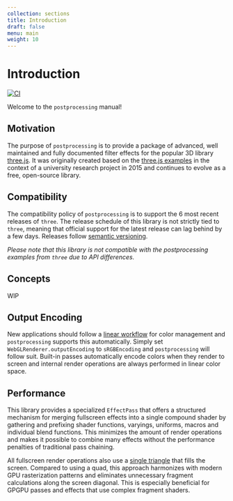 ```yaml
---
collection: sections
title: Introduction
draft: false
menu: main
weight: 10
---
```


# Introduction

[![CI](https://github.com/pmndrs/postprocessing/actions/workflows/ci.yml/badge.svg)](https://github.com/pmndrs/postprocessing/actions/workflows/ci.yml)

Welcome to the `postprocessing` manual!

## Motivation

The purpose of `postprocessing` is to provide a package of advanced, well maintained and fully documented filter effects for the popular 3D library [three.js](https://threejs.org/). It was originally created based on the [three.js examples](https://threejs.org/examples/?q=postprocessing) in the context of a university research project in 2015 and continues to evolve as a free, open-source library.

## Compatibility

The compatibility policy of `postprocessing` is to support the 6 most recent releases of `three`. The release schedule of this library is not strictly tied to `three`, meaning that official support for the latest release can lag behind by a few days. Releases follow [semantic versioning](https://semver.org/).

_Please note that this library is not compatible with the postprocessing examples from `three` due to API differences._

## Concepts

WIP

## Output Encoding

New applications should follow a [linear workflow](https://docs.unity3d.com/Manual/LinearRendering-LinearOrGammaWorkflow.html) for color management and `postprocessing` supports this automatically. Simply set `WebGLRenderer.outputEncoding` to `sRGBEncoding` and `postprocessing` will follow suit. Built-in passes automatically encode colors when they render to screen and internal render operations are always performed in linear color space.

## Performance

This library provides a specialized `EffectPass` that offers a structured mechanism for merging fullscreen effects into a single compound shader by gathering and prefixing shader functions, varyings, uniforms, macros and individual blend functions. This minimizes the amount of render operations and makes it possible to combine many effects without the performance penalties of traditional pass chaining.

All fullscreen render operations also use a [single triangle](https://michaldrobot.com/2014/04/01/gcn-execution-patterns-in-full-screen-passes/) that fills the screen. Compared to using a quad, this approach harmonizes with modern GPU rasterization patterns and eliminates unnecessary fragment calculations along the screen diagonal. This is especially beneficial for GPGPU passes and effects that use complex fragment shaders.
